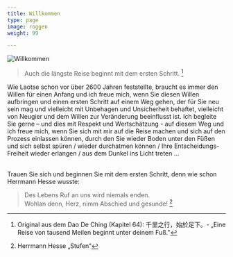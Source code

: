 ```yaml
---
title: Willkommen
type: page
image: roggen
weight: 99

---
```

![Willkommen](../images/zen-stones-water.jpg "Guido Lindner")

> Auch die längste Reise beginnt mit dem ersten Schritt. [^1]

Wie Laotse schon vor über 2600 Jahren feststellte, braucht es immer den Willen für einen Anfang und ich freue mich, wenn Sie diesen Willen aufbringen und einen ersten Schritt auf einem Weg gehen, der für Sie neu sein mag und vielleicht mit Unbehagen und Unsicherheit behaftet, vielleicht von Neugier und dem Willen zur Veränderung beeinflusst ist. Ich begleite Sie gerne – und dies mit Respekt und Wertschätzung - auf diesem Weg und ich freue mich, wenn Sie sich mit mir auf die Reise machen und sich auf den Prozess einlassen können, durch den Sie wieder Boden unter den Füßen und sich selbst spüren / wieder durchatmen können / Ihre Entscheidungs-Freiheit wieder erlangen / aus dem Dunkel ins Licht treten ...

<br> Trauen Sie sich und beginnen Sie mit dem ersten Schritt, denn wie schon Herrmann Hesse wusste:

> Des Lebens Ruf an uns wird niemals enden.  
> Wohlan denn, Herz, nimm Abschied und gesunde! [^2]

[^1]: Original aus dem Dao De Ching (Kapitel 64):  千里之行，始於足下。- „Eine Reise von tausend Meilen beginnt unter deinem Fuß."

[^2]: Herrmann Hesse „Stufen“
